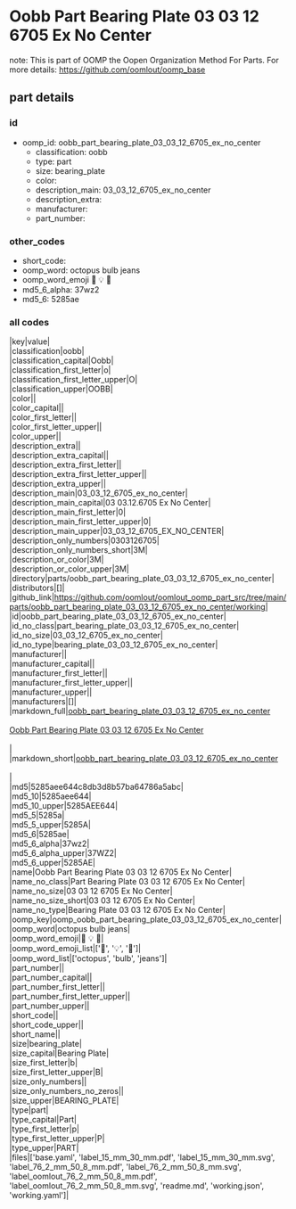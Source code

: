 # Oobb Part Bearing Plate 03 03 12 6705 Ex No Center  

note: This is part of OOMP the Oopen Organization Method For Parts. For more details: https://github.com/oomlout/oomp_base

##  part details





### id
* oomp_id: oobb_part_bearing_plate_03_03_12_6705_ex_no_center
  * classification: oobb
  * type: part
  * size: bearing_plate
  * color: 
  * description_main: 03_03_12_6705_ex_no_center
  * description_extra: 
  * manufacturer: 
  * part_number: 

### other_codes
* short_code: 
* oomp_word: octopus bulb jeans
* oomp_word_emoji :octopus: :bulb: :jeans:
* md5_6_alpha: 37wz2
* md5_6: 5285ae

### all codes 
|key|value|  
|classification|oobb|  
|classification_capital|Oobb|  
|classification_first_letter|o|  
|classification_first_letter_upper|O|  
|classification_upper|OOBB|  
|color||  
|color_capital||  
|color_first_letter||  
|color_first_letter_upper||  
|color_upper||  
|description_extra||  
|description_extra_capital||  
|description_extra_first_letter||  
|description_extra_first_letter_upper||  
|description_extra_upper||  
|description_main|03_03_12_6705_ex_no_center|  
|description_main_capital|03 03.12.6705 Ex No Center|  
|description_main_first_letter|0|  
|description_main_first_letter_upper|0|  
|description_main_upper|03_03_12_6705_EX_NO_CENTER|  
|description_only_numbers|0303126705|  
|description_only_numbers_short|3M|  
|description_or_color|3M|  
|description_or_color_upper|3M|  
|directory|parts/oobb_part_bearing_plate_03_03_12_6705_ex_no_center|  
|distributors|[]|  
|github_link|https://github.com/oomlout/oomlout_oomp_part_src/tree/main/parts/oobb_part_bearing_plate_03_03_12_6705_ex_no_center/working|  
|id|oobb_part_bearing_plate_03_03_12_6705_ex_no_center|  
|id_no_class|part_bearing_plate_03_03_12_6705_ex_no_center|  
|id_no_size|03_03_12_6705_ex_no_center|  
|id_no_type|bearing_plate_03_03_12_6705_ex_no_center|  
|manufacturer||  
|manufacturer_capital||  
|manufacturer_first_letter||  
|manufacturer_first_letter_upper||  
|manufacturer_upper||  
|manufacturers|[]|  
|markdown_full|[oobb_part_bearing_plate_03_03_12_6705_ex_no_center](https://github.com/oomlout/oomlout_oomp_part_src/tree/main/parts/oobb_part_bearing_plate_03_03_12_6705_ex_no_center/working)<br>[](https://github.com/oomlout/oomlout_oomp_part_src/tree/main/parts/oobb_part_bearing_plate_03_03_12_6705_ex_no_center/working)<br>[Oobb Part Bearing Plate 03 03 12 6705 Ex No Center](https://github.com/oomlout/oomlout_oomp_part_src/tree/main/parts/oobb_part_bearing_plate_03_03_12_6705_ex_no_center/working)<br><br>|  
|markdown_short|[oobb_part_bearing_plate_03_03_12_6705_ex_no_center](https://github.com/oomlout/oomlout_oomp_part_src/tree/main/parts/oobb_part_bearing_plate_03_03_12_6705_ex_no_center/working)<br><br>|  
|md5|5285aee644c8db3d8b57ba64786a5abc|  
|md5_10|5285aee644|  
|md5_10_upper|5285AEE644|  
|md5_5|5285a|  
|md5_5_upper|5285A|  
|md5_6|5285ae|  
|md5_6_alpha|37wz2|  
|md5_6_alpha_upper|37WZ2|  
|md5_6_upper|5285AE|  
|name|Oobb Part Bearing Plate 03 03 12 6705 Ex No Center|  
|name_no_class|Part Bearing Plate 03 03 12 6705 Ex No Center|  
|name_no_size|03 03 12 6705 Ex No Center|  
|name_no_size_short|03 03 12 6705 Ex No Center|  
|name_no_type|Bearing Plate 03 03 12 6705 Ex No Center|  
|oomp_key|oomp_oobb_part_bearing_plate_03_03_12_6705_ex_no_center|  
|oomp_word|octopus bulb jeans|  
|oomp_word_emoji|:octopus: :bulb: :jeans:|  
|oomp_word_emoji_list|[':octopus:', ':bulb:', ':jeans:']|  
|oomp_word_list|['octopus', 'bulb', 'jeans']|  
|part_number||  
|part_number_capital||  
|part_number_first_letter||  
|part_number_first_letter_upper||  
|part_number_upper||  
|short_code||  
|short_code_upper||  
|short_name||  
|size|bearing_plate|  
|size_capital|Bearing Plate|  
|size_first_letter|b|  
|size_first_letter_upper|B|  
|size_only_numbers||  
|size_only_numbers_no_zeros||  
|size_upper|BEARING_PLATE|  
|type|part|  
|type_capital|Part|  
|type_first_letter|p|  
|type_first_letter_upper|P|  
|type_upper|PART|  
|files|['base.yaml', 'label_15_mm_30_mm.pdf', 'label_15_mm_30_mm.svg', 'label_76_2_mm_50_8_mm.pdf', 'label_76_2_mm_50_8_mm.svg', 'label_oomlout_76_2_mm_50_8_mm.pdf', 'label_oomlout_76_2_mm_50_8_mm.svg', 'readme.md', 'working.json', 'working.yaml']|  
